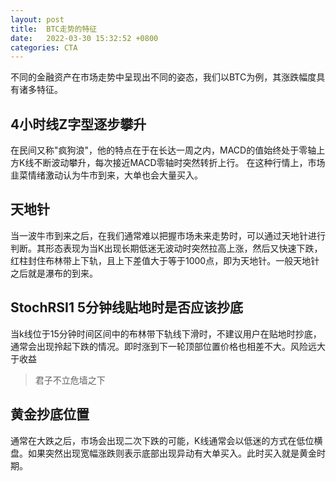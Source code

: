 ```yaml
---
layout: post
title:  BTC走势的特征
date:   2022-03-30 15:32:52 +0800
categories: CTA
---
```


不同的金融资产在市场走势中呈现出不同的姿态，我们以BTC为例，其涨跌幅度具有诸多特征。

## 4小时线Z字型逐步攀升

在民间又称"疯狗浪"，他的特点在于在长达一周之内，MACD的值始终处于零轴上方K线不断波动攀升，每次接近MACD零轴时突然转折上行。
在这种行情上，市场韭菜情绪激动认为牛市到来，大单也会大量买入。

## 天地针

当一波牛市到来之后，在我们通常难以把握市场未来走势时，可以通过天地针进行判断。其形态表现为当K出现长期低迷无波动时突然拉高上涨，然后又快速下跌，红柱封住布林带上下轨，且上下差值大于等于1000点，即为天地针。一般天地针之后就是瀑布的到来。

## StochRSI1 5分钟线贴地时是否应该抄底

当k线位于15分钟时间区间中的布林带下轨线下滑时，不建议用户在贴地时抄底，通常会出现拎起下跌的情况。即时涨到下一轮顶部位置价格也相差不大。风险远大于收益

> 君子不立危墙之下

## 黄金抄底位置

通常在大跌之后，市场会出现二次下跌的可能，K线通常会以低迷的方式在低位横盘。如果突然出现宽幅涨跌则表示底部出现异动有大单买入。此时买入就是黄金时期。